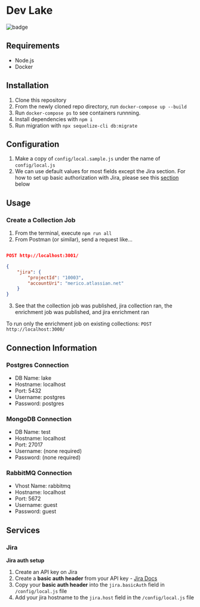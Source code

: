 # Dev Lake

![badge](https://github.com/merico-dev/lake/actions/workflows/main.yml/badge.svg)

## Requirements

- Node.js
- Docker

## Installation

1. Clone this repository
2. From the newly cloned repo directory, run `docker-compose up --build`
3. Run `docker-compose ps` to see containers runnning.
4. Install dependencies with `npm i`
5. Run migration with `npx sequelize-cli db:migrate`

## Configuration

1. Make a copy of `config/local.sample.js` under the name of `config/local.js`
2. We can use default values for most fields except the Jira section. For how to set up basic authorization with Jira, please see this [section](#jira) below

## Usage

### Create a Collection Job

1. From the terminal, execute `npm run all`
2. From Postman (or similar), send a request like...

```json

POST http://localhost:3001/

{
    "jira": {
        "projectId": "10003",
        "accountUri": "merico.atlassian.net"
    }
}

```

3. See that the collection job was published, jira collection ran, the enrichment job was published, and jira enrichment ran

To run only the enrichment job on existing collections: `POST http://localhost:3000/`

## Connection Information

### Postgres Connection

- DB Name: lake
- Hostname: localhost
- Port: 5432
- Username: postgres
- Password: postgres

### MongoDB Connection

- DB Name: test
- Hostname: localhost
- Port: 27017
- Username: (none required)
- Password: (none required)

### RabbitMQ Connection

- Vhost Name: rabbitmq
- Hostname: localhost
- Port: 5672
- Username: guest
- Password: guest

## Services

### Jira

__Jira auth setup__

1. Create an API key on Jira
3. Create a __basic auth header__ from your API key - [Jira Docs](https://developer.atlassian.com/cloud/jira/platform/basic-auth-for-rest-apis/#supply-basic-auth-headers)
3. Copy your __basic auth header__ into the `jira.basicAuth` field in `/config/local.js` file
4. Add your jira hostname to the `jira.host` field in the `/config/local.js` file
